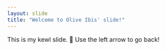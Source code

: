 ```yaml
---
layout: slide
title: "Welcome to Olive Ibis' slide!"
---
```

This is my kewl slide. 🎉
Use the left arrow to go back!
